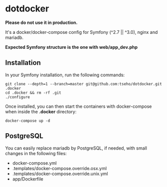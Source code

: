 # dotdocker

**Please do not use it in production.**

It's a docker/docker-compose config for Symfony (^2.7 || ^3.0), nginx and mariadb.

**Expected Symfony structure is the one with web/app_dev.php**

## Installation

In your Symfony installation, run the following commands:
```
git clone --depth=1 --branch=master git@github.com:tseho/dotdocker.git .docker
cd .docker && rm -rf .git
./configure
```
Once installed, you can then start the containers with docker-compose when inside the **.docker** directory:
```
docker-compose up -d
```

## PostgreSQL

You can easily replace mariadb by PostgreSQL, if needed, with small changes in the following files:
- docker-compose.yml
- .templates/docker-compose.override.osx.yml
- .templates/docker-compose.override.unix.yml
- app/Dockerfile

